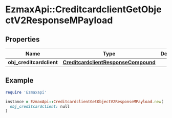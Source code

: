 # EzmaxApi::CreditcardclientGetObjectV2ResponseMPayload

## Properties

| Name | Type | Description | Notes |
| ---- | ---- | ----------- | ----- |
| **obj_creditcardclient** | [**CreditcardclientResponseCompound**](CreditcardclientResponseCompound.md) |  |  |

## Example

```ruby
require 'Ezmaxapi'

instance = EzmaxApi::CreditcardclientGetObjectV2ResponseMPayload.new(
  obj_creditcardclient: null
)
```

